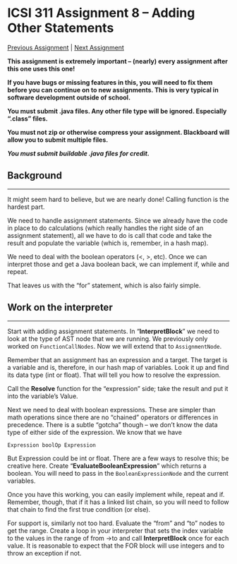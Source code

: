 # ICSI 311 Assignment 8 – Adding Other Statements

[Previous Assignment](./ICSI%20311%20Assignment%207%20%20Calling%20Functions%20in%20the%20interpreter.md)
| [Next Assignment](./ICSI%20311%20Assignment%209%20Adding%20more%20data%20types.md)

**This assignment is extremely important – (nearly) every assignment after this one uses this one!**

**If you have bugs or missing features in this, you will need to fix them before you can continue on
to new assignments. This is very typical in software development outside of school.**

**You must submit .java files. Any other file type will be ignored. Especially “.class” files.**

**You must not zip or otherwise compress your assignment. Blackboard will allow you to submit
multiple files.**

***You must submit buildable .java files for credit.***

## Background

-------------------

It might seem hard to believe, but we are nearly done! Calling function is the hardest part.

We need to handle assignment statements. Since we already have the code in place to do
calculations (which really handles the right side of an assignment statement), all we have to do is
call that code and take the result and populate the variable (which is, remember, in a hash map).

We need to deal with the boolean operators (<, >, etc). Once we can interpret those and get a Java
boolean back, we can implement if, while and repeat.

That leaves us with the “for” statement, which is also fairly simple.

## Work on the interpreter

-----

Start with adding assignment statements. In “**InterpretBlock**” we need to look at the type of AST
node
that we are running. We previously only worked on `FunctionCallNodes`. Now we will extend that to
`AssignmentNode`.

Remember that an assignment has an expression and a target. The target is a
variable
and is, therefore, in our hash map of variables. Look it up and find its data type (int or float).
That will tell you how to resolve the expression.

Call the **Resolve** function for the “expression” side; take the result and put it into the
variable’s Value.

Next we need to deal with boolean expressions. These are simpler than math operations since there
are no “chained” operators or differences in precedence. There is a subtle “gotcha” though – we
don’t know the data type of either side of the expression. We know that we have

`Expression boolOp Expression`

But Expression could be int or float. There are a few ways to resolve this; be creative here. Create
“**EvaluateBooleanExpression**” which returns a boolean. You will need to pass in the
`BooleanExpressionNode` and the current variables.

Once you have this working, you can easily implement while, repeat and if. Remember, though, that if it
has a linked list chain, so you will need to follow that chain to find the first true condition (or
else).

For support is, similarly not too hard. Evaluate the “from” and “to” nodes to get the range. Create
a loop in your interpreter that sets the index variable to the values in the range of from ->to and
call **InterpretBlock** once for each value. It is reasonable to expect that the FOR block will use
integers and to throw an exception if not.